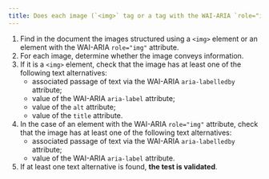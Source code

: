 ```yaml
---
title: Does each image (`<img>` tag or a tag with the WAI-ARIA `role="img"` attribute) [conveying information](#image-conveying-information) have a [text alternative](#text-alternative-image)?
---
```


1. Find in the document the images structured using a `<img>` element or an element with the WAI-ARIA `role="img"` attribute.
2. For each image, determine whether the image conveys information.
3. If it is a `<img>` element, check that the image has at least one of the following text alternatives:
   - associated passage of text via the WAI-ARIA `aria-labelledby` attribute;
   - value of the WAI-ARIA `aria-label` attribute;
   - value of the `alt` attribute;
   - value of the `title` attribute.
4. In the case of an element with the WAI-ARIA `role="img"` attribute, check that the image has at least one of the following text alternatives:
   - associated passage of text via the WAI-ARIA `aria-labelledby` attribute;
   - value of the WAI-ARIA `aria-label` attribute.
5. If at least one text alternative is found, **the test is validated**.
